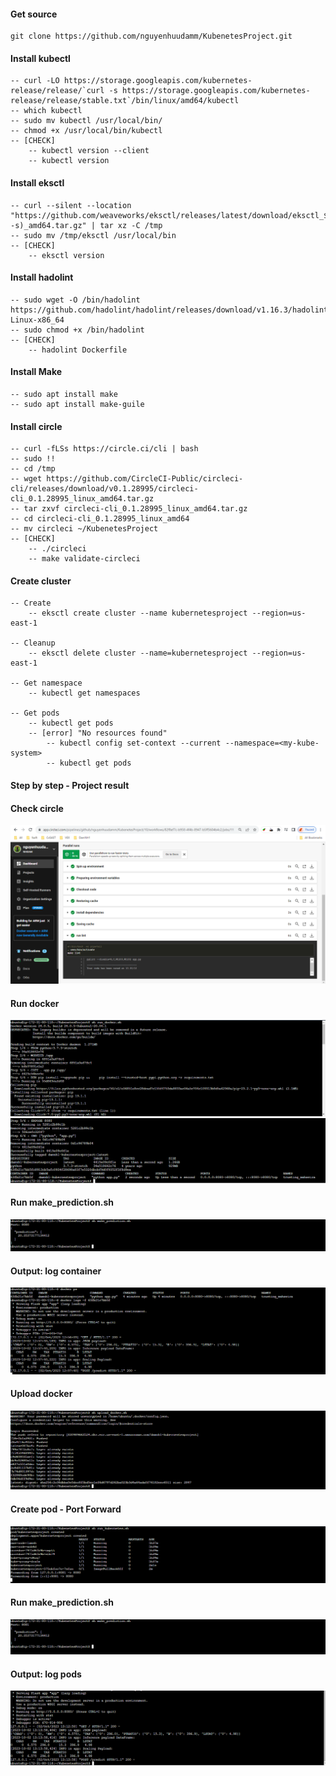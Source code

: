 #### Get source
    git clone https://github.com/nguyenhuudamm/KubenetesProject.git


#### Install kubectl
    -- curl -LO https://storage.googleapis.com/kubernetes-release/release/`curl -s https://storage.googleapis.com/kubernetes-release/release/stable.txt`/bin/linux/amd64/kubectl
    -- which kubectl
    -- sudo mv kubectl /usr/local/bin/
    -- chmod +x /usr/local/bin/kubectl
    -- [CHECK]
        -- kubectl version --client
        -- kubectl version

#### Install eksctl
    -- curl --silent --location "https://github.com/weaveworks/eksctl/releases/latest/download/eksctl_$(uname -s)_amd64.tar.gz" | tar xz -C /tmp
    -- sudo mv /tmp/eksctl /usr/local/bin
    -- [CHECK]
        -- eksctl version

#### Install hadolint
    -- sudo wget -O /bin/hadolint https://github.com/hadolint/hadolint/releases/download/v1.16.3/hadolint-Linux-x86_64
    -- sudo chmod +x /bin/hadolint
    -- [CHECK]
        -- hadolint Dockerfile

#### Install Make
    -- sudo apt install make
    -- sudo apt install make-guile

#### Install circle
    -- curl -fLSs https://circle.ci/cli | bash
    -- sudo !!
    -- cd /tmp
    -- wget https://github.com/CircleCI-Public/circleci-cli/releases/download/v0.1.28995/circleci-cli_0.1.28995_linux_amd64.tar.gz
    -- tar zxvf circleci-cli_0.1.28995_linux_amd64.tar.gz
    -- cd circleci-cli_0.1.28995_linux_amd64
    -- mv circleci ~/KubenetesProject
    -- [CHECK]
        -- ./circleci
        -- make validate-circleci

#### Create cluster
    -- Create
        -- eksctl create cluster --name kubernetesproject --region=us-east-1

    -- Cleanup
        -- eksctl delete cluster --name=kubernetesproject --region=us-east-1

    -- Get namespace
        -- kubectl get namespaces

    -- Get pods
        -- kubectl get pods
        -- [error] "No resources found"
            -- kubectl config set-context --current --namespace=<my-kube-system>
            -- kubectl get pods

#### Step by step - Project result

#### Check circle
![Local Image](images/check_circle.PNG)

#### Run docker
![Local Image](images/run_docker_01.PNG)
![Local Image](images/run_docker_02.PNG)

#### Run make_prediction.sh 
![Local Image](images/docker_log_02.PNG)

#### Output: log container
![Local Image](images/docker_log_01.PNG)

#### Upload docker
![Local Image](images/upload_docker.PNG)

#### Create pod - Port Forward
![Local Image](images/run_kubernetes_01.PNG)

#### Run make_prediction.sh 
![Local Image](images/run_kubernetes_02.PNG)

#### Output: log pods
![Local Image](images/run_kubernetes_03.PNG)







